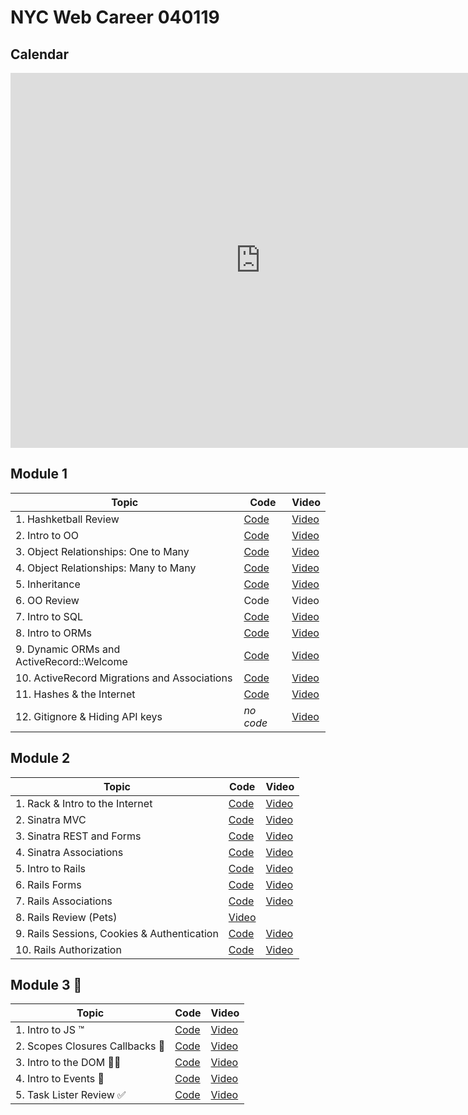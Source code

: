 # NYC Web Career 040119

## Calendar
<iframe src="https://calendar.google.com/calendar/embed?mode=WEEK&amp;height=600&amp;wkst=1&amp;bgcolor=%23FFFFFF&amp;src=flatironschool.com_p5nmm9o1912pbuhcip1gl2gjk0@group.calendar.google.com&amp;color=%23B1365F&amp;ctz=America%2FNew_York" style="border-width:0" width="800" height="600" frameborder="0" scrolling="no"></iframe>

## Module 1
| Topic            | Code                | Video                |
| -----            | ----                | -----                |
| 1. Hashketball Review | [Code](https://github.com/learn-co-students/nyc-web-students-040119/tree/master/01-hashketball-review) | [Video](https://www.youtube.com/watch?v=BbCUwUEl1Oo&feature=youtu.be) |
| 2. Intro to OO | [Code](https://github.com/learn-co-students/nyc-web-students-040119/tree/master/02-intro-to-oo) | [Video](https://www.youtube.com/watch?v=oVvWYO92gvg&feature=youtu.be)|
| 3. Object Relationships: One to Many | [Code](https://github.com/learn-co-students/nyc-web-students-040119/tree/master/03-oo-relations-one-to-many) | [Video](https://www.youtube.com/watch?v=0BX8PedZl9c&feature=youtu.be) |
| 4. Object Relationships: Many to Many | [Code](https://github.com/learn-co-students/nyc-web-students-040119/tree/master/04-oo-many-to-many) | [Video](https://www.youtube.com/watch?v=v_MYk1Dp8n4&feature=youtu.be) |
| 5. Inheritance | [Code](https://github.com/learn-co-students/nyc-web-students-040119) | [Video](https://www.youtube.com/watch?v=7sxQ14x5SVA&feature=youtu.be) |
| 6. OO Review | Code | Video |
| 7. Intro to SQL | [Code](https://github.com/learn-co-students/nyc-web-students-040119/tree/master/07-into-to-sql) | [Video](https://www.youtube.com/watch?v=paniXJk9SjY&feature=youtu.be) |
| 8. Intro to ORMs | [Code](https://github.com/learn-co-students/nyc-web-students-040119/tree/master/08-intro-to-orms) | [Video](https://www.youtube.com/watch?v=RAuK0xOWVCA&feature=youtu.be) |
| 9. Dynamic ORMs and ActiveRecord::Welcome | [Code](https://github.com/learn-co-students/nyc-web-students-040119/tree/master/09-dynamic-orms) | [Video](https://www.youtube.com/watch?v=cSSaS2cQIbI&feature=youtu.be) |
| 10. ActiveRecord Migrations and Associations | [Code](https://github.com/learn-co-students/nyc-web-students-040119/tree/master/10-activerecord) | [Video](https://www.youtube.com/watch?v=QLO5OUjFQ1s&feature=youtu.be) | 
| 11. Hashes & the Internet | [Code](https://github.com/learn-co-students/nyc-web-students-040119/tree/master/11-hashes-and-the-internet) | [Video](https://www.youtube.com/watch?v=pCFhMfOpPDQ&feature=youtu.be) |
| 12. Gitignore & Hiding API keys | _no code_ | [Video](https://www.youtube.com/watch?v=5MEpPVREUjE&feature=youtu.be) |

## Module 2
| Topic            | Code                | Video                |
| -----            | ----                | -----                |
| 1. Rack & Intro to the Internet | [Code](https://github.com/learn-co-students/nyc-web-students-040119/tree/master/13-rack-intro) | [Video](https://youtu.be/WuTZIAvHpG0) |
| 2. Sinatra MVC | [Code](https://github.com/learn-co-students/nyc-web-students-040119/tree/master/14-sinatra-mvc/rappers) | [Video](https://youtu.be/LbfPC0AgH7c) |
| 3. Sinatra REST and Forms | [Code](https://github.com/learn-co-students/nyc-web-students-040119/tree/master/15-sinatra-REST/rappers) | [Video](https://youtu.be/PUmZmTIFCrc) |
| 4. Sinatra Associations | [Code](https://github.com/learn-co-students/nyc-web-students-040119/tree/master/16-sinatra-associations) | [Video](https://youtu.be/ir9w3cNVsgA) |
| 5. Intro to Rails | [Code](https://github.com/learn-co-students/nyc-web-students-040119/tree/master/17-rails-intro/rappers-app) | [Video](https://youtu.be/L8ypPFahIHc)
| 6. Rails Forms | [Code](https://github.com/learn-co-students/nyc-web-students-040119/tree/master/18-rails-forms/rappers-app) | [Video](https://youtu.be/qCaak-fppqU)
| 7. Rails Associations | [Code](https://github.com/learn-co-students/nyc-web-students-040119/tree/master/19-rails-associations/rappers-app) | [Video](https://youtu.be/Wk5LLKgGl_w)
| 8. Rails Review (Pets) | [Video](https://youtu.be/LlIpagmkJg8)
| 9. Rails Sessions, Cookies & Authentication | [Code](https://github.com/learn-co-students/nyc-web-students-040119/tree/master/21-rails-auth/rappers-app)| [Video](https://youtu.be/KwQ8sV6NRp8)
| 10. Rails Authorization | [Code](https://github.com/learn-co-students/nyc-web-students-040119/tree/master/22-rails-authorization/rappers-app)| [Video](https://youtu.be/bJNawaFT1uo) | 


## Module 3 🤠
| Topic            | Code                | Video                |
| -----            | ----                | -----                |
| 1. Intro to JS ™️| [Code](https://github.com/learn-co-students/nyc-web-students-040119/tree/master/23-intro-to-js) | [Video](https://youtu.be/GNXkqqYHsvA) |
| 2. Scopes Closures Callbacks 🔭 | [Code](https://github.com/learn-co-students/nyc-web-students-040119/tree/master/24-scopes-closures-callbacks) | [Video](https://youtu.be/k9O1-TFsEjY) |
| 3. Intro to the DOM 🏡🌳 | [Code](https://github.com/learn-co-students/nyc-web-students-040119/tree/master/25-DOM-intro) | [Video](https://youtu.be/6x6Scoy13G8) |
| 4. Intro to Events 🤔 | [Code](https://github.com/learn-co-students/nyc-web-students-040119/tree/master/26-intro-to-events) | [Video](https://youtu.be/pp-7E5xe4PM) |
| 5. Task Lister Review ✅ | [Code](https://github.com/learn-co-students/nyc-web-students-040119/tree/master/27-task-lister-review) | [Video](https://youtu.be/uahZHxUmMSI) |

